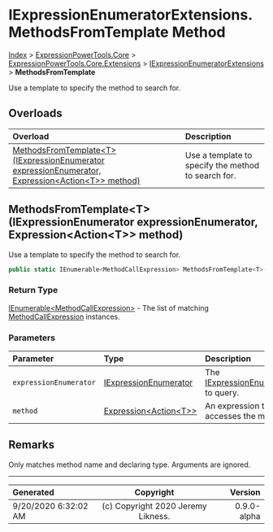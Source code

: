 ﻿# IExpressionEnumeratorExtensions.MethodsFromTemplate Method

[Index](../index.md) > [ExpressionPowerTools.Core](ExpressionPowerTools.Core.a.md) > [ExpressionPowerTools.Core.Extensions](ExpressionPowerTools.Core.Extensions.n.md) > [IExpressionEnumeratorExtensions](ExpressionPowerTools.Core.Extensions.IExpressionEnumeratorExtensions.cs.md) > **MethodsFromTemplate**

Use a template to specify the method to search for.

## Overloads

| Overload | Description |
| :-- | :-- |
| [MethodsFromTemplate&lt;T>(IExpressionEnumerator expressionEnumerator, Expression&lt;Action&lt;T>> method)](#methodsfromtemplatetiexpressionenumerator-expressionenumerator-expressionactiont-method) | Use a template to specify the method to search for. |
## MethodsFromTemplate&lt;T>(IExpressionEnumerator expressionEnumerator, Expression&lt;Action&lt;T>> method)

Use a template to specify the method to search for.

```csharp
public static IEnumerable<MethodCallExpression> MethodsFromTemplate<T>(IExpressionEnumerator expressionEnumerator, Expression<Action<T>> method)
```

### Return Type

 [IEnumerable&lt;MethodCallExpression>](https://docs.microsoft.com/dotnet/api/system.collections.generic.ienumerable-1)  - The list of matching [MethodCallExpression](https://docs.microsoft.com/dotnet/api/system.linq.expressions.methodcallexpression) instances.

### Parameters

| Parameter | Type | Description |
| :-- | :-- | :-- |
| `expressionEnumerator` | [IExpressionEnumerator](ExpressionPowerTools.Core.Signatures.IExpressionEnumerator.i.md) | The [IExpressionEnumerator](ExpressionPowerTools.Core.Signatures.IExpressionEnumerator.i.md) to query. |
| `method` | [Expression&lt;Action&lt;T>>](https://docs.microsoft.com/dotnet/api/system.linq.expressions.expression-1) | An expression that accesses the method. |


## Remarks

Only matches method name and declaring type. Arguments are ignored.


---

| Generated | Copyright | Version |
| :-- | :-: | --: |
| 9/20/2020 6:32:02 AM | (c) Copyright 2020 Jeremy Likness. | 0.9.0-alpha |
